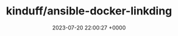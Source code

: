 ---
title: "kinduff/ansible-docker-linkding"
link: "https://github.com/kinduff/ansible-docker-linkding"
date: "2023-07-20 22:00:27 +0000"
description: "Ansible role which installs linkding to run as a Docker container wrapped in a systemd service"
category: "github"
---